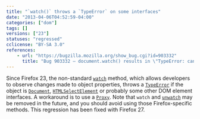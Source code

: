 ```yaml
---
title: "`watch()` throws a `TypeError` on some interfaces"
date: "2013-04-06T04:52:59-04:00"
categories: ["dom"]
tags: []
versions: ["23"]
statuses: "regressed"
cclicense: "BY-SA 3.0"
references:
    - url: "https://bugzilla.mozilla.org/show_bug.cgi?id=903332"
      title: "Bug 903332 – document.watch() results in \"TypeError: can\'t watch non-native objects of class Proxy\""
---
```

Since Firefox 23, the non-standard [`watch`](https://developer.mozilla.org/docs/Web/JavaScript/Reference/Global_Objects/Object/watch) method, which allows developers to observe changes made to object properties, throws a [`TypeError`](https://developer.mozilla.org/docs/Web/JavaScript/Reference/Global_Objects/TypeError) if the object is [`Document`](https://developer.mozilla.org/docs/Web/API/Document), [`HTMLSelectElement`](https://developer.mozilla.org/docs/Web/API/HTMLSelectElement) or probably some other DOM element interfaces. A workaround is to use a [`Proxy`](https://developer.mozilla.org/docs/Web/JavaScript/Reference/Global_Objects/Proxy). Note that `watch` and [`unwatch`](https://developer.mozilla.org/docs/Web/JavaScript/Reference/Global_Objects/Object/unwatch) may be removed in the future, and you should avoid using those Firefox-specific methods. This regression has been fixed with Firefox 27.
